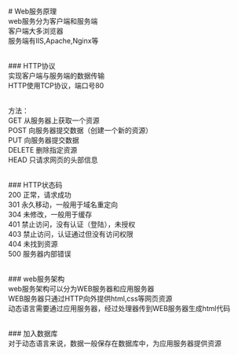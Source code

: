 <br># Web服务原理
<br>web服务分为客户端和服务端
<br>客户端大多浏览器
<br>服务端有IIS,Apache,Nginx等<br>

<br>### HTTP协议
<br>实现客户端与服务端的数据传输
<br>HTTP使用TCP协议，端口号80<br>

<br>方法：
<br>GET 从服务器上获取一个资源
<br>POST 向服务器提交数据（创建一个新的资源）
<br>PUT 向服务器提交数据
<br>DELETE 删除指定资源
<br>HEAD 只请求网页的头部信息<br>

<br>### HTTP状态码
<br>200 正常，请求成功
<br>301 永久移动，一般用于域名重定向
<br>304 未修改，一般用于缓存
<br>401 禁止访问，没有认证（登陆），未授权
<br>403 禁止访问，认证通过但没有访问权限
<br>404 未找到资源
<br>500 服务器内部错误<br>

<br>### web服务架构
<br>web服务架构可以分为WEB服务器和应用服务器
<br>WEB服务器只通过HTTP向外提供html,css等网页资源
<br>动态语言需要通过应用服务器，经过处理器传到WEB服务器生成html代码<br>

<br>### 加入数据库
<br>对于动态语言来说，数据一般保存在数据库中，为应用服务器提供资源